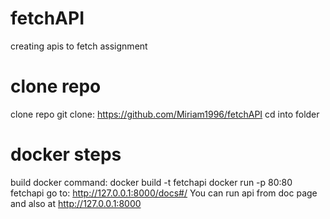 # fetchAPI
creating apis to fetch assignment
# clone repo
clone repo git clone: https://github.com/Miriam1996/fetchAPI
cd into folder 
# docker steps
build docker command: 
docker build  -t fetchapi
docker run -p 80:80 fetchapi
go to: http://127.0.0.1:8000/docs#/
You can run api from doc page and also at http://127.0.0.1:8000
